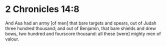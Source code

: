 # 2 Chronicles 14:8

And Asa had an army [of men] that bare targets and spears, out of Judah three hundred thousand; and out of Benjamin, that bare shields and drew bows, two hundred and fourscore thousand: all these [were] mighty men of valour.